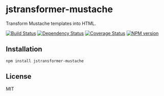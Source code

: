 # jstransformer-mustache

Transform Mustache templates into HTML.

[![Build Status](https://img.shields.io/travis/jstransformers/jstransformer-mustache/master.svg)](https://travis-ci.org/jstransformers/jstransformer-mustache)
[![Dependency Status](https://img.shields.io/david/jstransformers/jstransformer-mustache.svg)](https://david-dm.org/jstransformers/jstransformer-mustache)
[![Coverage Status](https://img.shields.io/coveralls/jstransformers/jstransformer-mustache/master.svg)](https://coveralls.io/r/jstransformers/jstransformer-mustache?branch=master)
[![NPM version](https://img.shields.io/npm/v/jstransformer-mustache.svg)](https://www.npmjs.org/package/jstransformer-mustache)

## Installation

    npm install jstransformer-mustache

## License

  MIT

